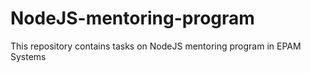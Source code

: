 # NodeJS-mentoring-program
This repository contains tasks on NodeJS mentoring program in EPAM Systems

